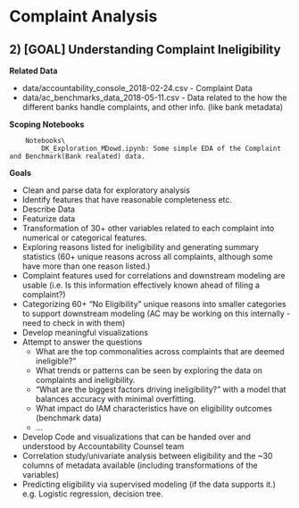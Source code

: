 
# Complaint Analysis


## 2) [GOAL] Understanding Complaint Ineligibility  
**Related Data** 
* data/accountability_console_2018-02-24.csv - Complaint Data
* data/ac_benchmarks_data_2018-05-11.csv - Data related to the how the different banks handle complaints, and other info. (like bank metadata)

**Scoping Notebooks**
```
    Notebooks\
        DK_Exploration_MDowd.ipynb: Some simple EDA of the Complaint and Benchmark(Bank realated) data. 
```

**Goals**
* Clean and parse data for exploratory analysis
* Identify features that have reasonable completeness
etc.
* Describe Data 
* Featurize data
* Transformation of 30+ other variables related to each complaint into numerical or categorical features. 
* Exploring reasons listed for ineligibility and generating summary statistics (60+ unique reasons across all complaints, although some have more than one reason listed.) 
* Complaint features used for correlations and downstream modeling are usable (i.e. Is this information effectively known ahead of filing a complaint?) 
* Categorizing 60+ “No Eligibility” unique reasons into smaller categories to support downstream modeling (AC may be working on this internally - need to check in with them)
* Develop meaningful visualizations 
* Attempt to answer the questions
    * What are the top commonalities across complaints that are deemed ineligible?” 
    * What trends or patterns can be seen by exploring the data on complaints and ineligibility.
    * “What are the biggest factors driving ineligibility?” with a model that balances accuracy with minimal overfitting. 
    * What impact do IAM characteristics have on eligibility outcomes (benchmark data)
    * ...
* Develop Code and visualizations that can be handed over and understood by Accountability Counsel team 
* Correlation study/univariate analysis between eligibility and the ~30 columns of metadata available (including transformations of the variables) 
* Predicting eligibility via supervised modeling (if the data supports it.)  e.g. Logistic regression, decision tree. 





